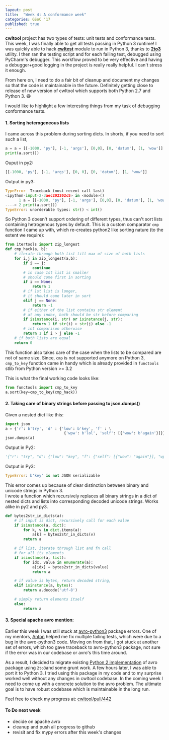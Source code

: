 ```yaml
---
layout: post
title:  "Week 4: A conformance week"
categories: GSoC '17
published: true
---
```

__cwltool__ project has two types of tests: unit tests and conformance tests. This week, I was finally able to get all tests passing in Python 3 runtime!
I was quickly able to hack [__cwltest__](https://github.com/common-workflow-language/cwltest) module to run in Python 3, thanks to [__2to3__](https://docs.python.org/3.0/library/2to3.html) utility. I then ran the testing script and for each failing test, debugged using PyCharm's debugger. This workflow proved to be very effective and having a debugger+good logging in the project is really really helpful. I can't stress it enough.

From here on, I need to do a fair bit of cleanup and document my changes so that the code is maintainable in the future. Definitely getting close to release of new version of cwltool which supports both Python 2.7 and Python 3. :smile:

I would like to highlight a few interesting things from my task of debugging conformance tests.

#### 1. Sorting heterogeneous lists

I came across this problem during sorting dicts. In shorts, if you need to sort such a list,

``` python
a = a = [[-1000, 'py'], [-1, 'args'], [0,0], [0, 'datum'], [1, 'wow']]
print(a.sort())
```

Ouput in py2:

``` python
[[-1000, 'py'], [-1, 'args'], [0, 0], [0, 'datum'], [1, 'wow']]
```
Output in py3:

``` python
TypeError  Traceback (most recent call last)
<ipython-input-2-3aec292202c5> in <module>()
      1 a = [[-1000, 'py'], [-1, 'args'], [0,0], [0, 'datum'], [1, 'wow']]
----> 2 print(a.sort())
TypeError: unorderable types: str() < int()
```

So Python 3 doesn't support ordering of different types, thus can't sort lists containing hetrogenous types by default.
This is a custom comparator ``cmp`` function I came up with, which re-creates python2 like sorting nature (to the extent we require):

``` python
from itertools import zip_longest
def cmp_hack(a, b):
    # iterate through both list till max of size of both lists
    for i,j in zip_longest(a,b):
        if i == j:
            continue
        # in case 1st list is smaller
        # should come first in sorting
        if i == None:
            return 1
        # if 1st list is longer,
        # it should come later in sort
        elif j == None:
            return -1
        # if either of the list contains str element
        # at any index, both should be str before comparing
        if isinstance(i, str) or isinstance(j, str):
            return 1 if str(i) > str(j) else -1
        # int comparison otherwise
        return 1 if i > j else -1
    # if both lists are equal
    return 0
```
This function also takes care of the case when the lists to be compared are not of same size.
Since, `cmp` is not supported anymore on Python 3, ``cmp_to_key`` function came in handy which is already provided in ``functools`` stlib from Python version >= 3.2

This is what the final working code looks like:

``` python
from functools import cmp_to_key
a.sort(key=cmp_to_key(cmp_hack))
```

#### 2. Taking care of binary strings before passing to json.dumps()
Given a nested dict like this:

``` python
import json
a = {'r': b'try', 'd' : {'low': b'key', 'f' : \
                          {'wpw': b'lol', 'self': [{'wow': b'again'}]}}}
json.dumps(a)
```
Output in Py2:

``` python
'{"r": "try", "d": {"low": "key", "f": {"self": [{"wow": "again"}], "wpw": "lol"}}}'
```
Output in Py3:

``` python
TypeError: b'key' is not JSON serializable
```

This error comes up because of clear distinction between binary and unicode strings in Python 3.  
I wrote a function which recursively replaces all binary strings in a dict of nested dicts and lists into corresponding decoded unicode strings. Works alike in py2 and py3.

``` python
def bytes2str_in_dicts(a):
    # if input is dict, recursively call for each value
    if isinstance(a, dict):
        for k, v in dict.items(a):
            a[k] = bytes2str_in_dicts(v)
        return a

    # if list, iterate through list and fn call
    # for all its elements
    if isinstance(a, list):
        for idx, value in enumerate(a):
            a[idx] = bytes2str_in_dicts(value)
            return a

    # if value is bytes, return decoded string,
    elif isinstance(a, bytes):
        return a.decode('utf-8')

    # simply return elements itself
    else:
        return a
```

#### 3. Special apache avro mention:
Earlier this week I was still stuck at [avro-python3](https://github.com/apache/avro/tree/master/lang/py3) package errors. One of my mentors, [Anton](https://github.com/anton-khodak) helped me fix multiple failing tests, which were due to a bug in the avro-python3 code. Moving on from that, I got stuck at another set of errors, which too gave traceback to avro-python3 package, not sure if the error was in our codebase or avro's this time around.

As a result, I decided to migrate existing [Python 2 implementation](https://github.com/apache/avro/tree/master/lang/py) of avro package using ``2to3``and some grunt work. A few hours later, I was able to port it to Python 3. I tried using this package in my code and to my surprise worked well without any changes in cwltool codebase.
In the coming week I need to come up with a concrete solution to the avro problem. The ultimate goal is to have robust codebase which is maintainable in the long run.

Feel free to check my progress at: [cwltool/pull/442](https://github.com/common-workflow-language/cwltool/pull/442)

#### To Do next week

- decide on apache avro
- cleanup and push all progress to github
- revisit and fix mypy errors after this week's changes
